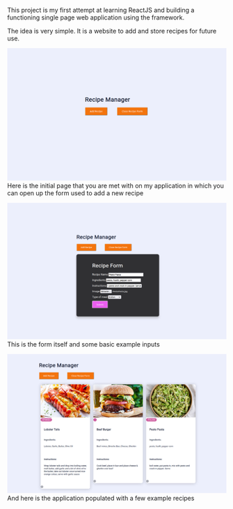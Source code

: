 This project is my first attempt at learning ReactJS and building a functioning single page web application using the framework.

The idea is very simple. It is a website to add and store recipes for future use.

![screenshot1](/screenshots/Screenshot%20from%202023-02-13%2020-57-59.png)
Here is the initial page that you are met with on my application in which you can open up the form used to add a new recipe

![screenshot2](/screenshots/Screenshot%20from%202023-02-13%2020-58-44.png)
This is the form itself and some basic example inputs

![screenshot3](/screenshots/Screenshot%20from%202023-02-13%2021-03-31.png)
And here is the application populated with a few example recipes